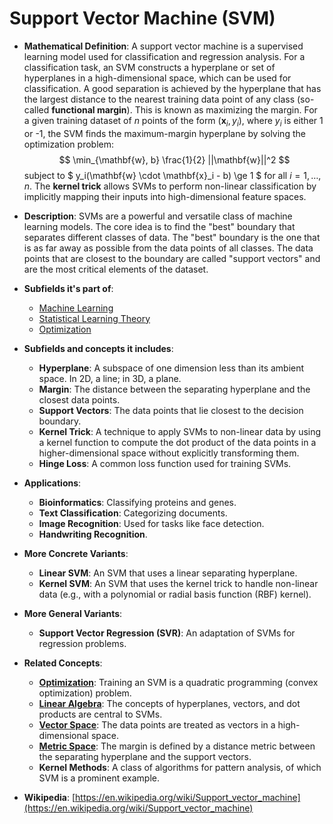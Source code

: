 # Support Vector Machine (SVM)

- **Mathematical Definition**: A support vector machine is a supervised learning model used for classification and regression analysis. For a classification task, an SVM constructs a hyperplane or set of hyperplanes in a high-dimensional space, which can be used for classification. A good separation is achieved by the hyperplane that has the largest distance to the nearest training data point of any class (so-called **functional margin**). This is known as maximizing the margin. For a given training dataset of $n$ points of the form $(\mathbf{x}_i, y_i)$, where $y_i$ is either 1 or -1, the SVM finds the maximum-margin hyperplane by solving the optimization problem:
$$ \min_{\mathbf{w}, b} \frac{1}{2} ||\mathbf{w}||^2 $$
  subject to $ y_i(\mathbf{w} \cdot \mathbf{x}_i - b) \ge 1 $ for all $i=1, \dots, n$.
  The **kernel trick** allows SVMs to perform non-linear classification by implicitly mapping their inputs into high-dimensional feature spaces.

- **Description**: SVMs are a powerful and versatile class of machine learning models. The core idea is to find the "best" boundary that separates different classes of data. The "best" boundary is the one that is as far away as possible from the data points of all classes. The data points that are closest to the boundary are called "support vectors" and are the most critical elements of the dataset.

- **Subfields it's part of**:
    - [Machine Learning](https://en.wikipedia.org/wiki/Machine_learning)
    - [Statistical Learning Theory](https://en.wikipedia.org/wiki/Statistical_learning_theory)
    - [Optimization](https://en.wikipedia.org/wiki/Mathematical_optimization)

- **Subfields and concepts it includes**:
    - **Hyperplane**: A subspace of one dimension less than its ambient space. In 2D, a line; in 3D, a plane.
    - **Margin**: The distance between the separating hyperplane and the closest data points.
    - **Support Vectors**: The data points that lie closest to the decision boundary.
    - **Kernel Trick**: A technique to apply SVMs to non-linear data by using a kernel function to compute the dot product of the data points in a higher-dimensional space without explicitly transforming them.
    - **Hinge Loss**: A common loss function used for training SVMs.

- **Applications**:
    - **Bioinformatics**: Classifying proteins and genes.
    - **Text Classification**: Categorizing documents.
    - **Image Recognition**: Used for tasks like face detection.
    - **Handwriting Recognition**.

- **More Concrete Variants**:
    - **Linear SVM**: An SVM that uses a linear separating hyperplane.
    - **Kernel SVM**: An SVM that uses the kernel trick to handle non-linear data (e.g., with a polynomial or radial basis function (RBF) kernel).

- **More General Variants**:
    - **Support Vector Regression (SVR)**: An adaptation of SVMs for regression problems.

- **Related Concepts**:
    - **[Optimization](../optimization/optimization.md)**: Training an SVM is a quadratic programming (convex optimization) problem.
    - **[Linear Algebra](../../pure_mathematics/linear_algebra/)**: The concepts of hyperplanes, vectors, and dot products are central to SVMs.
    - **[Vector Space](../../pure_mathematics/linear_algebra/vector_space.md)**: The data points are treated as vectors in a high-dimensional space.
    - **[Metric Space](../../pure_mathematics/topology/metric_space.md)**: The margin is defined by a distance metric between the separating hyperplane and the support vectors.
    - **Kernel Methods**: A class of algorithms for pattern analysis, of which SVM is a prominent example.

- **Wikipedia**: [https://en.wikipedia.org/wiki/Support_vector_machine](https://en.wikipedia.org/wiki/Support_vector_machine)
